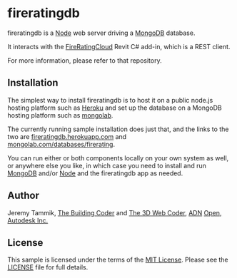 # fireratingdb

fireratingdb is
a [Node](https://nodejs.org) web server driving
a [MongoDB](https://www.mongodb.org) database.

It interacts with
the [FireRatingCloud](https://github.com/jeremytammik/FireRatingCloud) Revit C# add-in, which is a REST client.

For more information, please refer to that repository.


## Installation

The simplest way to install fireratingdb is to host it on a public node.js hosting platform such
as [Heroku](http://heroku.com)
and set up the database on a MongoDB hosting platform such as [mongolab](https://mongolab.com).

The currently running sample installation does just that, and the links to the two
are [fireratingdb.herokuapp.com](http://fireratingdb.herokuapp.com)
and [mongolab.com/databases/firerating](https://mongolab.com/databases/firerating).

You can run either or both components locally on your own system as well, or anywhere else you like, in which case you need to install and
run [MongoDB](https://www.mongodb.org)
and/or [Node](https://nodejs.org) and
the fireratingdb app as needed.


## Author

Jeremy Tammik,
[The Building Coder](http://thebuildingcoder.typepad.com) and
[The 3D Web Coder](http://the3dwebcoder.typepad.com),
[ADN](http://www.autodesk.com/adn)
[Open](http://www.autodesk.com/adnopen),
[Autodesk Inc.](http://www.autodesk.com)


## License

This sample is licensed under the terms of the [MIT License](http://opensource.org/licenses/MIT).
Please see the [LICENSE](LICENSE) file for full details.
